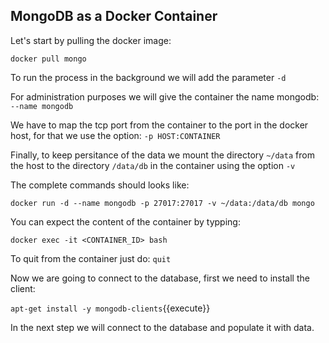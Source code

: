## MongoDB as a Docker Container

Let's start by pulling the docker image:

`docker pull mongo`

To run the process in the background we will add the parameter `-d`

For administration purposes we will give the container the name mongodb: `--name mongodb`

We have to map the tcp port from the container to the port in the docker host, for that we use the option:
`-p HOST:CONTAINER`

Finally, to keep persitance of the data we mount the directory `~/data` from the host to the directory `/data/db` in the container using the option `-v`

The complete commands should looks like:

`docker run -d --name mongodb -p 27017:27017 -v ~/data:/data/db mongo`

You can expect the content of the container by typping:

`docker exec -it <CONTAINER_ID> bash`

To quit from the container just do: `quit`

Now we are going to connect to the database, first we need to install the client:

`apt-get install -y mongodb-clients`{{execute}}

In the next step we will connect to the database and populate it with data.

